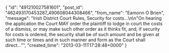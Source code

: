  {
   "id": "491210027581601",
   "post_id": "462493170453287_490608044308466",
   "from_name": "Eamonn O Brien",
   "message": "Irish District Court Rules, Security for costs...\n\n\"On hearing the application the Court MAY order the plaintiff to lodge in court the costs of a dismiss, or may make such other order as it thinks fit, and, if security for costs is ordered, the security shall be of such amount and be given at such time or times and in such manner and form as the Court shall direct...\"",
   "created_time": "2013-03-11T17:28:48+0000"
 }
